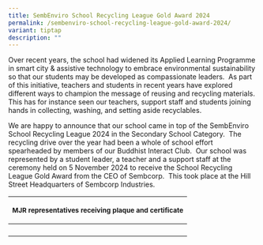```yaml
---
title: SembEnviro School Recycling League Gold Award 2024
permalink: /sembenviro-school-recycling-league-gold-award-2024/
variant: tiptap
description: ""
---
```

<p>Over recent years, the school had widened its Applied Learning Programme
in smart city &amp; assistive technology to embrace environmental sustainability
so that our students may be developed as compassionate leaders.&nbsp; As
part of this initiative, teachers and students in recent years have explored
different ways to champion the message of reusing and recycling materials.&nbsp;
This has for instance seen our teachers, support staff and students joining
hands in collecting, washing, and setting aside recyclables.&nbsp;</p>
<p>We are happy to announce that our school came in top of the SembEnviro
School Recycling League 2024 in the Secondary School Category.&nbsp; The
recycling drive over the year had been a whole of school effort spearheaded
by members of our Buddhist Interact Club.&nbsp; Our school was represented
by a student leader, a teacher and a support staff at the ceremony held
on 5 November 2024 to receive the School Recycling League Gold Award from
the CEO of Sembcorp.&nbsp; This took place at the Hill Street Headquarters
of Sembcorp Industries.</p>
<table style="minWidth: 25px">
<colgroup>
<col>
</colgroup>
<tbody>
<tr>
<td rowspan="1" colspan="1">
<p></p>
<p><strong><sup>MJR representatives receiving plaque and certificate</sup></strong>
</p>
</td>
</tr>
<tr>
<th rowspan="1" colspan="1">
<p></p>
</th>
</tr>
</tbody>
</table>
<p></p>